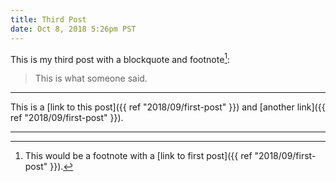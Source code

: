 ```yaml
---
title: Third Post
date: Oct 8, 2018 5:26pm PST
---
```


This is my third post with a blockquote and footnote[^1]:

> This is what someone said.

---

This is a [link to this post]({{ ref "2018/09/first-post" }}) and [another link]({{ ref "2018/09/first-post" }}).

---

[^1]: This would be a footnote with a [link to first post]({{ ref "2018/09/first-post" }}).

